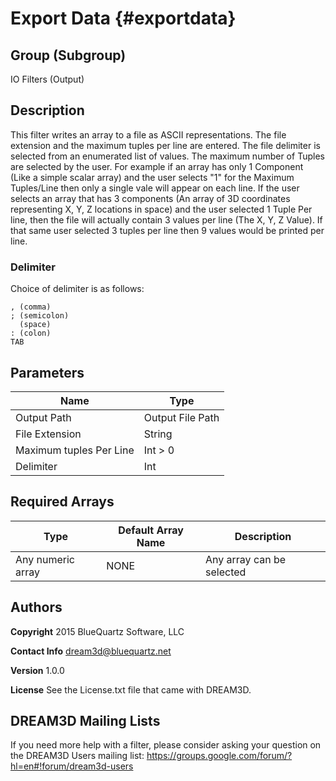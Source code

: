 Export Data {#exportdata}
=====

## Group (Subgroup) ##

IO Filters (Output)


## Description ##


This filter writes an array to a file as ASCII representations. The file extension and the
maximum tuples per line are entered. The file delimiter is selected from an enumerated
list of values. The maximum number of Tuples are selected by the user. For example
if an array has only 1 Component (Like a simple scalar array) and the user selects
"1" for the Maximum Tuples/Line then only a single vale will appear on each line.
If the user selects an array that has 3 components (An array of 3D coordinates representing
X, Y, Z locations in space) and the user selected 1 Tuple Per line, then the file
will actually contain 3 values per line (The X, Y, Z Value). If that same user
selected 3 tuples per line then 9 values would be printed per line.

### Delimiter ###

Choice of delimiter is as follows:

    , (comma)
    ; (semicolon)
      (space)
    : (colon)
    TAB

## Parameters ##

| Name             | Type |
|------------------|------|
| Output Path | Output File Path |
| File Extension | String |
| Maximum tuples Per Line | Int > 0 |
| Delimiter | Int |



## Required Arrays ##

| Type | Default Array Name | Description |
|------|--------------------|-------------|
| Any numeric array | NONE | Any array can be selected  |


## Authors ##

**Copyright** 2015 BlueQuartz Software, LLC

**Contact Info** dream3d@bluequartz.net

**Version** 1.0.0

**License**  See the License.txt file that came with DREAM3D.



## DREAM3D Mailing Lists ##

If you need more help with a filter, please consider asking your question on the DREAM3D Users mailing list:
https://groups.google.com/forum/?hl=en#!forum/dream3d-users


